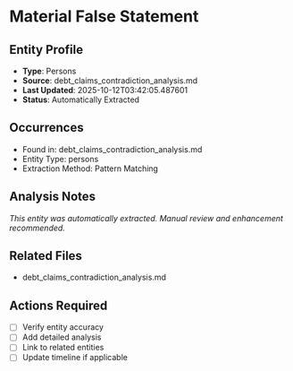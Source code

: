 # Material False Statement

## Entity Profile
- **Type**: Persons
- **Source**: debt_claims_contradiction_analysis.md
- **Last Updated**: 2025-10-12T03:42:05.487601
- **Status**: Automatically Extracted

## Occurrences
- Found in: debt_claims_contradiction_analysis.md
- Entity Type: persons
- Extraction Method: Pattern Matching

## Analysis Notes
*This entity was automatically extracted. Manual review and enhancement recommended.*

## Related Files
- debt_claims_contradiction_analysis.md

## Actions Required
- [ ] Verify entity accuracy
- [ ] Add detailed analysis
- [ ] Link to related entities
- [ ] Update timeline if applicable

